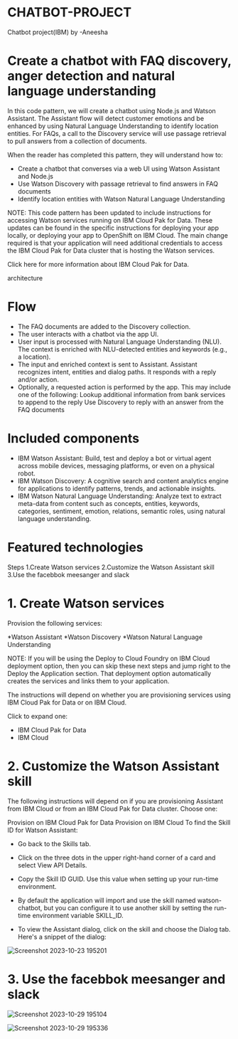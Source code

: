 # CHATBOT-PROJECT
Chatbot project(IBM)
by -Aneesha
# Create a chatbot with FAQ discovery, anger detection and natural language understanding
In this code pattern, we will create a chatbot using Node.js and Watson Assistant. The Assistant flow will detect customer emotions and be enhanced by using Natural Language Understanding to identify location entities. For FAQs, a call to the Discovery service will use passage retrieval to pull answers from a collection of documents.

When the reader has completed this pattern, they will understand how to:

* Create a chatbot that converses via a web UI using Watson Assistant and Node.js
* Use Watson Discovery with passage retrieval to find answers in FAQ documents
* Identify location entities with Watson Natural Language Understanding

NOTE: This code pattern has been updated to include instructions for accessing Watson services running on IBM Cloud Pak for Data. These updates can be found in the specific instructions for deploying your app locally, or deploying your app to OpenShift on IBM Cloud. The main change required is that your application will need additional credentials to access the IBM Cloud Pak for Data cluster that is hosting the Watson services.

Click here for more information about IBM Cloud Pak for Data.

architecture

# Flow
* The FAQ documents are added to the Discovery collection.
* The user interacts with a chatbot via the app UI.
* User input is processed with Natural Language Understanding (NLU). The context is enriched with NLU-detected entities and keywords (e.g., a location).
* The input and enriched context is sent to Assistant. Assistant recognizes intent, entities and dialog paths. It responds with a reply and/or action.
* Optionally, a requested action is performed by the app. This may include one of the following:
     Lookup additional information from bank services to append to the reply
     Use Discovery to reply with an answer from the FAQ documents
  
# Included components
* IBM Watson Assistant: Build, test and deploy a bot or virtual agent across mobile devices, messaging platforms, or even on a physical robot.
* IBM Watson Discovery: A cognitive search and content analytics engine for applications to identify patterns, trends, and actionable insights.
* IBM Watson Natural Language Understanding: Analyze text to extract meta-data from content such as concepts, entities, keywords, categories, sentiment, emotion, relations, semantic roles, using natural language 
  understanding.
  
# Featured technologies
Steps
1.Create Watson services
2.Customize the Watson Assistant skill
3.Use the facebbok meesanger and slack 
  
# 1. Create Watson services
Provision the following services:

*Watson Assistant
*Watson Discovery
*Watson Natural Language Understanding

NOTE: If you will be using the Deploy to Cloud Foundry on IBM Cloud deployment option, then you can skip these next steps and jump right to the Deploy the Application section. That deployment option automatically creates the services and links them to your application.

The instructions will depend on whether you are provisioning services using IBM Cloud Pak for Data or on IBM Cloud.

Click to expand one:

* IBM Cloud Pak for Data
* IBM Cloud

# 2. Customize the Watson Assistant skill
The following instructions will depend on if you are provisioning Assistant from IBM Cloud or from an IBM Cloud Pak for Data cluster. Choose one:

Provision on IBM Cloud Pak for Data
Provision on IBM Cloud
To find the Skill ID for Watson Assistant:

* Go back to the Skills tab.

* Click on the three dots in the upper right-hand corner of a card and select View API Details.

* Copy the Skill ID GUID. Use this value when setting up your run-time environment.

* By default the application will import and use the skill named watson-chatbot, but you can configure it to use another skill by setting the run-time environment variable SKILL_ID.
  
* To view the Assistant dialog, click on the skill and choose the Dialog tab. Here's a snippet of the dialog:
  
![Screenshot 2023-10-23 195201](https://github.com/Aneesha5008/CHATBOT-PROJECT/assets/144435424/2e34d946-bb18-468f-b395-b3d9e9513f57) 

# 3. Use the facebbok meesanger and slack


![Screenshot 2023-10-29 195104](https://github.com/Aneesha5008/CHATBOT-PROJECT/assets/144435424/b1513450-58e6-4e50-9f8e-0d449e571690)

![Screenshot 2023-10-29 195336](https://github.com/Aneesha5008/CHATBOT-PROJECT/assets/144435424/4380035a-6948-4ce9-9608-a4aae5adfd39)
